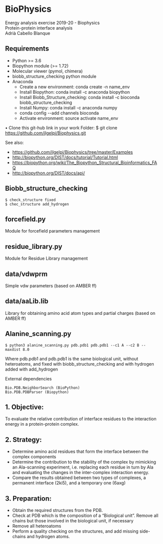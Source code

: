 # BioPhysics
Energy analysis exercise 2019-20 - Biophysics 	           
Protein-protein interface analysis            	                          
Adrià Cabello Blanque                                                         

## Requirements 
- Python >= 3.6
- Biopython module (>= 1.72)
- Molecular viewer (pymol, chimera)
- biobb_structure_checking python module
- Anaconda
	- Create a new environment: conda create -n name_env
    - Install Biopython: conda install -c anaconda biopython
	- Install Biobb_Structure_checking: conda install -c bioconda biobb_structure_checking
	- Install Numpy: conda install -c anaconda numpy
	- conda config --add channels bioconda
	- Activate environment: source activate name_env

• Clone this git-hub link in your work Folder: $ git clone https://github.com/jlgelpi/Biophysics.git

See also:
- https://github.com/jlgelpi/Biophysics/tree/master/Examples
- http://biopython.org/DIST/docs/tutorial/Tutorial.html
- https://biopython.org/wiki/The_Biopython_Structural_Bioinformatics_FAQ
- http://biopython.org/DIST/docs/api/

## Biobb_structure_checking

	$ check_structure fixed
	$ chec_structure add_hydrogen

## forcefield.py
Module for forcefield parameters management

## residue_library.py
Module for Residue Library management

## data/vdwprm
Simple vdw parameters (based on AMBER ff)

## data/aaLib.lib
Library for obtaining amino acid atom types and partial charges (based on AMBER ff)

## Alanine_scanning.py


	$ python3 alanine_scanning.py pdb.pdb1 pdb.pdb1 --c1 A --c2 B --maxdist 8.0

Where pdb.pdb1 and pdb.pdb1 is the same biological unit, without heteroatoms, and fixed with biobb_structure_checking
and with hydrogen added with add_hydrogen

External dependencies

    Bio.PDB.NeighborSearch (BioPython)
    Bio.PDB.PDBParser (Biopython)

## 1. Objective:

To evaluate the relative contribution of interface residues to the interaction energy in a protein-protein complex.

## 2. Strategy:

- Determine amino acid residues that form the interface between the complex components
- Determine the contribution to the stability of the complex by mimicking an Ala-scanning experiment, i.e. replacing each residue in turn by Ala and evaluating the changes in the inter-complex interaction energy.
- Compare the results obtained between two types of complexes, a permanent interface (2ki5), and a temporary one (6axg)

## 3. Preparation:

- Obtain the required structures from the PDB.
- Check at PDB which is the composition of a “Biological unit”. Remove all chains but those involved in the biological unit, if necessary
- Remove all heteroatoms
- Perform a quality checking on the structures, and add missing side-chains and hydrogen atoms.



